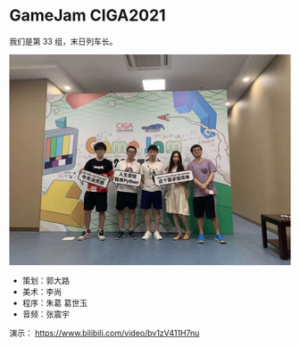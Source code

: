 # GameJam CIGA2021

我们是第 33 组，末日列车长。

![合照](dev.jpg)

- 策划：郭大路
- 美术：李尚
- 程序：朱葛 葛世玉
- 音频：张震宇


演示：
https://www.bilibili.com/video/bv1zV411H7nu


